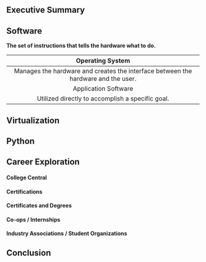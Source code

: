## Executive Summary
## Software

**The set of instructions that tells the hardware what to do.**

|Operating System|
|:--------------:|
|Manages the hardware and creates the interface between the hardware and the user.|
|Application Software|
|Utilized directly to accomplish a specific goal.|


## Virtualization
## Python
## Career Exploration
#### College Central
#### Certifications
#### Certificates and Degrees
#### Co-ops / Internships
#### Industry Associations / Student Organizations
## Conclusion
